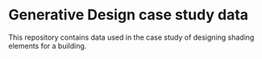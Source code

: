# Generative Design case study data

This repository contains data used in the case study of designing shading elements for a building.
